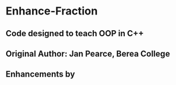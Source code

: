 # Enhance-Fraction
## Code designed to teach OOP in C++

## Original Author: Jan Pearce, Berea College
## Enhancements by <FIXME>


